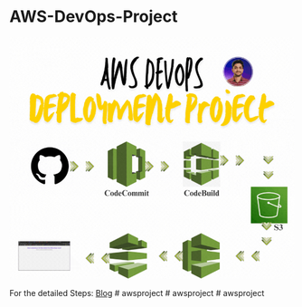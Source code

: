 # AWS-DevOps-Project
![Logo](https://github.com/harshitsahu2311/AWS-DevOps-Project/blob/main/CodeCommit%20(1).gif)

For the detailed Steps: [Blog](https://harshitsahu2311.hashnode.dev/project-aws-devops-deployment)
#   a w s p r o j e c t 
 
 #   a w s p r o j e c t 
 
 #   a w s p r o j e c t 
 
 